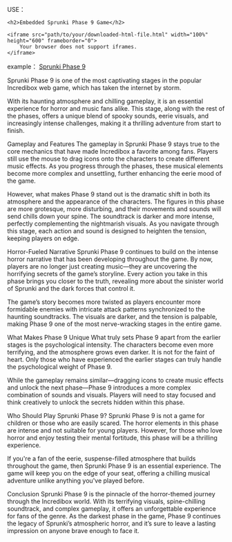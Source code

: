 USE：

    <h2>Embedded Sprunki Phase 9 Game</h2>

    <iframe src="path/to/your/downloaded-html-file.html" width="100%" height="600" frameborder="0">
        Your browser does not support iframes.
    </iframe>

example：
[Sprunki Phase 9](https://sprunkiretake.cc/game/Sprunki-Phase-9/)

Sprunki Phase 9 is one of the most captivating stages in the popular Incredibox web game, which has taken the internet by storm.

With its haunting atmosphere and chilling gameplay, it is an essential experience for horror and music fans alike. This stage, along with the rest of the phases, offers a unique blend of spooky sounds, eerie visuals, and increasingly intense challenges, making it a thrilling adventure from start to finish.

Gameplay and Features
The gameplay in Sprunki Phase 9 stays true to the core mechanics that have made Incredibox a favorite among fans. Players still use the mouse to drag icons onto the characters to create different music effects. As you progress through the phases, these musical elements become more complex and unsettling, further enhancing the eerie mood of the game.

However, what makes Phase 9 stand out is the dramatic shift in both its atmosphere and the appearance of the characters. The figures in this phase are more grotesque, more disturbing, and their movements and sounds will send chills down your spine. The soundtrack is darker and more intense, perfectly complementing the nightmarish visuals. As you navigate through this stage, each action and sound is designed to heighten the tension, keeping players on edge.

Horror-Fueled Narrative
Sprunki Phase 9 continues to build on the intense horror narrative that has been developing throughout the game. By now, players are no longer just creating music—they are uncovering the horrifying secrets of the game’s storyline. Every action you take in this phase brings you closer to the truth, revealing more about the sinister world of Sprunki and the dark forces that control it.

The game’s story becomes more twisted as players encounter more formidable enemies with intricate attack patterns synchronized to the haunting soundtracks. The visuals are darker, and the tension is palpable, making Phase 9 one of the most nerve-wracking stages in the entire game.

What Makes Phase 9 Unique
What truly sets Phase 9 apart from the earlier stages is the psychological intensity. The characters become even more terrifying, and the atmosphere grows even darker. It is not for the faint of heart. Only those who have experienced the earlier stages can truly handle the psychological weight of Phase 9.

While the gameplay remains similar—dragging icons to create music effects and unlock the next phase—Phase 9 introduces a more complex combination of sounds and visuals. Players will need to stay focused and think creatively to unlock the secrets hidden within this phase.

Who Should Play Sprunki Phase 9?
Sprunki Phase 9 is not a game for children or those who are easily scared. The horror elements in this phase are intense and not suitable for young players. However, for those who love horror and enjoy testing their mental fortitude, this phase will be a thrilling experience.

If you're a fan of the eerie, suspense-filled atmosphere that builds throughout the game, then Sprunki Phase 9 is an essential experience. The game will keep you on the edge of your seat, offering a chilling musical adventure unlike anything you've played before.

Conclusion
Sprunki Phase 9 is the pinnacle of the horror-themed journey through the Incredibox world. With its terrifying visuals, spine-chilling soundtrack, and complex gameplay, it offers an unforgettable experience for fans of the genre. As the darkest phase in the game, Phase 9 continues the legacy of Sprunki’s atmospheric horror, and it’s sure to leave a lasting impression on anyone brave enough to face it.

